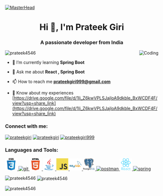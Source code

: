 [![MasterHead](https://user-images.githubusercontent.com/74038190/235224431-e8c8c12e-6826-47f1-89fb-2ddad83b3abf.gif)]()
<h1 align="center">Hi 👋, I'm Prateek Giri</h1>
<h3 align="center">A passionate developer from India</h3>
<img align="right" alt="Coding" src="https://steamuserimages-a.akamaihd.net/ugc/1631947648964785474/81CBA15178466DD47195A239232202E78987B714/?imw=637&imh=358&ima=fit&impolicy=Letterbox&imcolor=%23000000&letterbox=true">

<p align="left"> <img src="https://komarev.com/ghpvc/?username=prateek4546&label=Profile%20views&color=0e75b6&style=flat" alt="prateek4546" /> </p>

- 🌱 I’m currently learning **Spring Boot**

- 💬 Ask me about **React , Spring Boot**

- 📫 How to reach me **prateekgiri999@gmail.com**

- 📄 Know about my experiences [https://drive.google.com/file/d/1Ii_Z6kwVPLSJajloA9dkble_BxWCDF4F/view?usp=share_link](https://drive.google.com/file/d/1Ii_Z6kwVPLSJajloA9dkble_BxWCDF4F/view?usp=share_link)

<h3 align="left">Connect with me:</h3>
<p align="left">
<a href="https://linkedin.com/in/prateekgiri" target="blank"><img align="center" src="https://raw.githubusercontent.com/rahuldkjain/github-profile-readme-generator/master/src/images/icons/Social/linked-in-alt.svg" alt="prateekgiri" height="30" width="40" /></a>
<a href="https://www.leetcode.com/prateekgiri" target="blank"><img align="center" src="https://raw.githubusercontent.com/rahuldkjain/github-profile-readme-generator/master/src/images/icons/Social/leet-code.svg" alt="prateekgiri" height="30" width="40" /></a>
<a href="https://auth.geeksforgeeks.org/user/prateekgiri999" target="blank"><img align="center" src="https://raw.githubusercontent.com/rahuldkjain/github-profile-readme-generator/master/src/images/icons/Social/geeks-for-geeks.svg" alt="prateekgiri999" height="30" width="40" /></a>
</p>

<h3 align="left">Languages and Tools:</h3>
<p align="left"> <a href="https://www.w3schools.com/css/" target="_blank" rel="noreferrer"> <img src="https://raw.githubusercontent.com/devicons/devicon/master/icons/css3/css3-original-wordmark.svg" alt="css3" width="40" height="40"/> </a> <a href="https://git-scm.com/" target="_blank" rel="noreferrer"> <img src="https://www.vectorlogo.zone/logos/git-scm/git-scm-icon.svg" alt="git" width="40" height="40"/> </a> <a href="https://www.w3.org/html/" target="_blank" rel="noreferrer"> <img src="https://raw.githubusercontent.com/devicons/devicon/master/icons/html5/html5-original-wordmark.svg" alt="html5" width="40" height="40"/> </a> <a href="https://www.java.com" target="_blank" rel="noreferrer"> <img src="https://raw.githubusercontent.com/devicons/devicon/master/icons/java/java-original.svg" alt="java" width="40" height="40"/> </a> <a href="https://developer.mozilla.org/en-US/docs/Web/JavaScript" target="_blank" rel="noreferrer"> <img src="https://raw.githubusercontent.com/devicons/devicon/master/icons/javascript/javascript-original.svg" alt="javascript" width="40" height="40"/> </a> <a href="https://www.mysql.com/" target="_blank" rel="noreferrer"> <img src="https://raw.githubusercontent.com/devicons/devicon/master/icons/mysql/mysql-original-wordmark.svg" alt="mysql" width="40" height="40"/> </a> <a href="https://www.postgresql.org" target="_blank" rel="noreferrer"> <img src="https://raw.githubusercontent.com/devicons/devicon/master/icons/postgresql/postgresql-original-wordmark.svg" alt="postgresql" width="40" height="40"/> </a> <a href="https://postman.com" target="_blank" rel="noreferrer"> <img src="https://www.vectorlogo.zone/logos/getpostman/getpostman-icon.svg" alt="postman" width="40" height="40"/> </a> <a href="https://reactjs.org/" target="_blank" rel="noreferrer"> <img src="https://raw.githubusercontent.com/devicons/devicon/master/icons/react/react-original-wordmark.svg" alt="react" width="40" height="40"/> </a> <a href="https://spring.io/" target="_blank" rel="noreferrer"> <img src="https://www.vectorlogo.zone/logos/springio/springio-icon.svg" alt="spring" width="40" height="40"/> </a> </p>

<p><img align="left" src="https://github-readme-stats.vercel.app/api/top-langs?username=prateek4546&show_icons=true&locale=en&layout=compact" alt="prateek4546" /></p>

<p>&nbsp;<img align="center" src="https://github-readme-stats.vercel.app/api?username=prateek4546&show_icons=true&locale=en" alt="prateek4546" /></p>

<p><img align="center" src="https://github-readme-streak-stats.herokuapp.com/?user=prateek4546&" alt="prateek4546" /></p>
